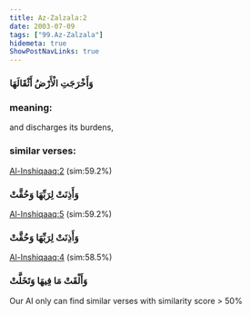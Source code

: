 ```yaml
---
title: Az-Zalzala:2
date: 2003-07-09
tags: ["99.Az-Zalzala"]
hidemeta: true 
ShowPostNavLinks: true 
---
```

### وَأَخْرَجَتِ الْأَرْضُ أَثْقَالَهَا
### meaning: 
and discharges its burdens,
### similar verses: 

[Al-Inshiqaaq:2](/84/2) (sim:59.2%)

### وَأَذِنَتْ لِرَبِّهَا وَحُقَّتْ

[Al-Inshiqaaq:5](/84/5) (sim:59.2%)

### وَأَذِنَتْ لِرَبِّهَا وَحُقَّتْ

[Al-Inshiqaaq:4](/84/4) (sim:58.5%)

### وَأَلْقَتْ مَا فِيهَا وَتَخَلَّتْ

Our AI only can find similar verses with similarity score > 50% 

